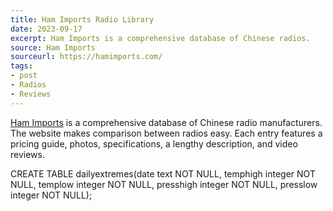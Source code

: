 ```yaml
---
title: Ham Imports Radio Library
date: 2023-09-17
excerpt: Ham Imports is a comprehensive database of Chinese radios. 
source: Ham Imports
sourceurl: https://hamimports.com/
tags:
- post
- Radios
- Reviews
---
```

[Ham Imports](https://hamimports.com/) is a comprehensive database of Chinese radio manufacturers. The website makes comparison between radios easy. Each entry features a pricing guide, photos, specifications, a lengthy description, and video reviews. 

CREATE TABLE dailyextremes(date text NOT NULL, temphigh integer NOT NULL, templow integer NOT NULL, presshigh integer NOT NULL, presslow integer NOT NULL);